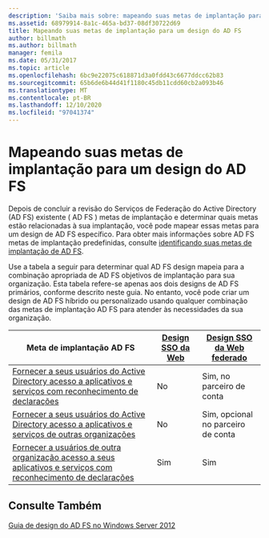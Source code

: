 ```yaml
---
description: 'Saiba mais sobre: mapeando suas metas de implantação para um design de AD FS'
ms.assetid: 68979914-8a1c-465a-bd37-08df30722d69
title: Mapeando suas metas de implantação para um design do AD FS
author: billmath
ms.author: billmath
manager: femila
ms.date: 05/31/2017
ms.topic: article
ms.openlocfilehash: 6bc9e22075c618871d3a0fdd43c6677ddcc62b83
ms.sourcegitcommit: 65b6de6b44d41f1180c45db11cdd60cb2a093b46
ms.translationtype: MT
ms.contentlocale: pt-BR
ms.lasthandoff: 12/10/2020
ms.locfileid: "97041374"
---
```

# <a name="mapping-your-deployment-goals-to-an-ad-fs-design"></a>Mapeando suas metas de implantação para um design do AD FS


Depois de concluir a revisão do Serviços de Federação do Active Directory (AD FS) existente \( AD FS \) metas de implantação e determinar quais metas estão relacionadas à sua implantação, você pode mapear essas metas para um design de AD FS específico. Para obter mais informações sobre AD FS metas de implantação predefinidas, consulte [identificando suas metas de implantação de AD FS](Identifying-Your-AD-FS-Deployment-Goals.md).

Use a tabela a seguir para determinar qual AD FS design mapeia para a combinação apropriada de AD FS objetivos de implantação para sua organização. Esta tabela refere-se apenas aos dois designs de AD FS primários, conforme descrito neste guia. No entanto, você pode criar um design de AD FS híbrido ou personalizado usando qualquer combinação das metas de implantação AD FS para atender às necessidades da sua organização.

|Meta de implantação AD FS|[Design SSO da Web](Web-SSO-Design.md)|[Design SSO da Web federado](Federated-Web-SSO-Design.md)|
|---------------------------------------------------------------------------|----------------------------------------------------------------------------------|--------------------------------------------------------------------------------------------|
|[Fornecer a seus usuários do Active Directory acesso a aplicativos e serviços com reconhecimento de declarações](Provide-Your-Active-Directory-Users-Access-to-Your-Claims-Aware-Applications-and-Services.md)|No|Sim, no parceiro de conta|
|[Fornecer a seus usuários do Active Directory acesso a aplicativos e serviços de outras organizações](Provide-Your-Active-Directory-Users-Access-to-the-Applications-and-Services-of-Other-Organizations.md)|No|Sim, opcional no parceiro de conta|
|[Fornecer a usuários de outra organização acesso a seus aplicativos e serviços com reconhecimento de declarações](Provide-Users-in-Another-Organization-Access-to-Your-Claims-Aware-Applications-and-Services.md)|Sim|Sim|

## <a name="see-also"></a>Consulte Também
[Guia de design do AD FS no Windows Server 2012](AD-FS-Design-Guide-in-Windows-Server-2012.md)


